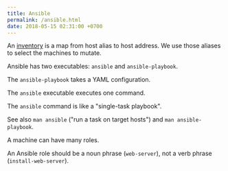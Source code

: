 ```yaml
---
title: Ansible
permalink: /ansible.html
date: 2018-05-15 02:31:00 +0700
---
```


An [inventory](http://docs.ansible.com/ansible/intro_inventory.html) is a map from host alias to host address.
We use those aliases to select the machines to mutate.

Ansible has two executables: `ansible` and `ansible-playbook`.

The `ansible-playbook` takes a YAML configuration.

The `ansible` executable executes one command.

The `ansible` command is like a "single-task playbook".

See also `man ansible` ("run a task on target hosts") and `man ansible-playbook`.

A machine can have many roles.

An Ansible role should be a noun phrase (`web-server`), not a verb phrase (`install-web-server`).
